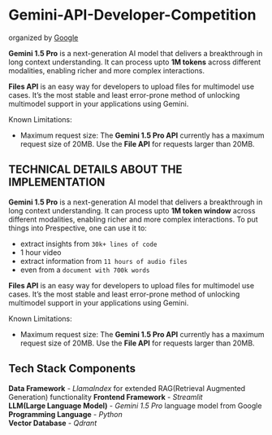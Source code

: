 # Gemini-API-Developer-Competition

organized by [Google](https://ai.google.dev/competition)

**Gemini 1.5 Pro** is a next-generation AI model that delivers a breakthrough in long context understanding. It can process upto **1M tokens** across different modalities, enabling richer and more complex interactions.

**Files API** is an easy way for developers to upload files for multimodel use cases. It’s the most stable and least error-prone method of unlocking multimodel support in your applications using Gemini.

Known Limitations:

- Maximum request size: The **Gemini 1.5 Pro API** currently has a maximum request size of 20MB. Use the **File API** for requests larger than 20MB.

## TECHNICAL DETAILS ABOUT THE IMPLEMENTATION

**Gemini 1.5 Pro** is a next-generation AI model that delivers a breakthrough in long context understanding. It can process upto **1M token window** across different modalities, enabling richer and more complex interactions. To put things into Prespective, one can use it to:

- extract insights from `30k+ lines of code`
- 1 hour video
- extract information from `11 hours of audio files`
- even from a `document with 700k words`

**Files API** is an easy way for developers to upload files for multimodel use cases. It’s the most stable and least error-prone method of unlocking multimodel support in your applications using Gemini.

Known Limitations:

- Maximum request size: The **Gemini 1.5 Pro API** currently has a maximum request size of 20MB. Use the **File API** for requests larger than 20MB.

## Tech Stack Components

**Data Framework** - *LlamaIndex*  for extended RAG(Retrieval Augmented Generation) functionality
**Frontend Framework** - *Streamlit*  
**LLM(Large Language Model)** - *Gemini 1.5 Pro* language model from Google
**Programming Language** - *Python*  
**Vector Database** - *Qdrant*
